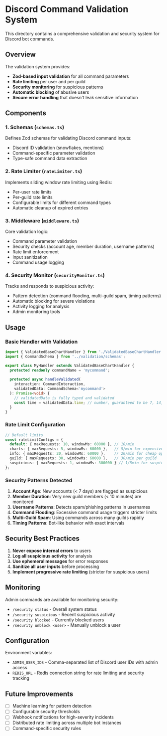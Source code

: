 # Discord Command Validation System

This directory contains a comprehensive validation and security system for Discord bot commands.

## Overview

The validation system provides:
- **Zod-based input validation** for all command parameters
- **Rate limiting** per user and per guild
- **Security monitoring** for suspicious patterns
- **Automatic blocking** of abusive users
- **Secure error handling** that doesn't leak sensitive information

## Components

### 1. Schemas (`schemas.ts`)
Defines Zod schemas for validating Discord command inputs:
- Discord ID validation (snowflakes, mentions)
- Command-specific parameter validation
- Type-safe command data extraction

### 2. Rate Limiter (`rateLimiter.ts`)
Implements sliding window rate limiting using Redis:
- Per-user rate limits
- Per-guild rate limits
- Configurable limits for different command types
- Automatic cleanup of expired entries

### 3. Middleware (`middleware.ts`)
Core validation logic:
- Command parameter validation
- Security checks (account age, member duration, username patterns)
- Rate limit enforcement
- Input sanitization
- Command usage logging

### 4. Security Monitor (`securityMonitor.ts`)
Tracks and responds to suspicious activity:
- Pattern detection (command flooding, multi-guild spam, timing patterns)
- Automatic blocking for severe violations
- Activity logging for analysis
- Admin monitoring tools

## Usage

### Basic Handler with Validation

```typescript
import { ValidatedBaseChartHandler } from './ValidatedBaseChartHandler';
import { CommandSchema } from '../validation/schemas';

export class MyHandler extends ValidatedBaseChartHandler {
  protected readonly commandName = 'mycommand';
  
  protected async handleValidated(
    interaction: CommandInteraction,
    validatedData: CommandSchema<'mycommand'>
  ): Promise<void> {
    // validatedData is fully typed and validated
    const time = validatedData.time; // number, guaranteed to be 7, 14, 24, or 30
  }
}
```

### Rate Limit Configuration

```typescript
// Default limits
const rateLimitConfigs = {
  default: { maxRequests: 10, windowMs: 60000 }, // 10/min
  charts: { maxRequests: 5, windowMs: 60000 },   // 5/min for expensive ops
  info: { maxRequests: 20, windowMs: 60000 },    // 20/min for cheap ops
  guild: { maxRequests: 30, windowMs: 60000 },   // 30/min per guild
  suspicious: { maxRequests: 1, windowMs: 300000 } // 1/5min for suspicious users
};
```

### Security Patterns Detected

1. **Account Age**: New accounts (< 7 days) are flagged as suspicious
2. **Member Duration**: Very new guild members (< 10 minutes) are monitored
3. **Username Patterns**: Detects spam/phishing patterns in usernames
4. **Command Flooding**: Excessive command usage triggers stricter limits
5. **Multi-Guild Spam**: Using commands across many guilds rapidly
6. **Timing Patterns**: Bot-like behavior with exact intervals

## Security Best Practices

1. **Never expose internal errors** to users
2. **Log all suspicious activity** for analysis
3. **Use ephemeral messages** for error responses
4. **Sanitize all user inputs** before processing
5. **Implement progressive rate limiting** (stricter for suspicious users)

## Monitoring

Admin commands are available for monitoring security:
- `/security status` - Overall system status
- `/security suspicious` - Recent suspicious activity
- `/security blocked` - Currently blocked users
- `/security unblock <user>` - Manually unblock a user

## Configuration

Environment variables:
- `ADMIN_USER_IDS` - Comma-separated list of Discord user IDs with admin access
- `REDIS_URL` - Redis connection string for rate limiting and security tracking

## Future Improvements

- [ ] Machine learning for pattern detection
- [ ] Configurable security thresholds
- [ ] Webhook notifications for high-severity incidents
- [ ] Distributed rate limiting across multiple bot instances
- [ ] Command-specific security rules